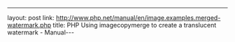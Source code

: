 ---
layout: post
link: http://www.php.net/manual/en/image.examples.merged-watermark.php
title: PHP  Using imagecopymerge to create a translucent watermark - Manual---
